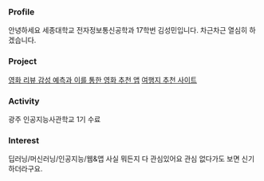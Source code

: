 ### Profile
안녕하세요 세종대학교 전자정보통신공학과 17학번 김성민입니다.
차근차근 열심히 하겠습니다.

### Project
[영화 리뷰 감성 예측과 이를 통한 영화 추천 앱](https://github.com/seongmin-97/NLP_androidApp)
[여행지 추천 사이트](https://github.com/gwangju-ai-TRAIVEL-team/traivel_recommendation)

### Activity
광주 인공지능사관학교 1기 수료

### Interest
딥러닝/머신러닝/인공지능/웹&앱
사실 뭐든지 다 관심있어요 관심 없다가도 보면 신기하더라구요.
